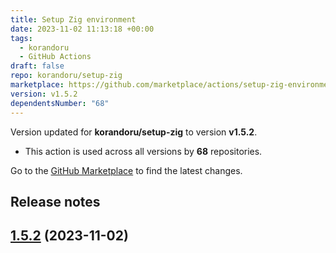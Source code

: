 ```yaml
---
title: Setup Zig environment
date: 2023-11-02 11:13:18 +00:00
tags:
  - korandoru
  - GitHub Actions
draft: false
repo: korandoru/setup-zig
marketplace: https://github.com/marketplace/actions/setup-zig-environment
version: v1.5.2
dependentsNumber: "68"
---
```



Version updated for **korandoru/setup-zig** to version **v1.5.2**.
- This action is used across all versions by **68** repositories.

Go to the [GitHub Marketplace](https://github.com/marketplace/actions/setup-zig-environment) to find the latest changes.

## Release notes

## [1.5.2](https://github.com/korandoru/setup-zig/compare/v1.5.1...v1.5.2) (2023-11-02)


